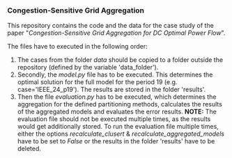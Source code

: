 ### Congestion-Sensitive Grid Aggregation

This repository contains the code and the data for the case study of the paper "_Congestion-Sensitive Grid Aggregation for
DC Optimal Power Flow_". 

The files have to executed in the following order:
1. The cases from the folder _data_ should be copied to a folder outside the repository (defined by the variable 'data_folder'). 
2. Secondly, the _model.py_ file has to be executed. This determines the optimal solution for the full model for the period 19 (e.g. case='IEEE_24_p19'). The results are stored in the folder 'results'.
3. Then the file _evaluation.py_ has to be executed, which determines the aggregation for the defined partitioning methods, calculates the results of the aggregated models and evaluates the error results. **NOTE:** The evaluation file should not be executed multiple times, as the results would get additionally stored. To run the evaluation file multiple times, either the options _recalculate_clusert_ & _recalculate_aggregated_models_ have to be set to _False_ or the results in the folder 'results' have to be deleted.
